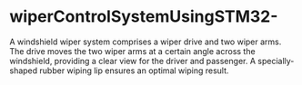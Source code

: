 # wiperControlSystemUsingSTM32-
A windshield wiper system comprises a wiper drive and two wiper arms. The drive moves the two wiper arms at a certain angle across the windshield, providing a clear view for the driver and passenger. A specially-shaped rubber wiping lip ensures an optimal wiping result.
